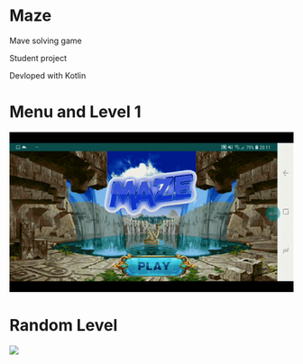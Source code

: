 # Maze
Mave solving game

Student project

Devloped with Kotlin


# Menu and Level 1
![](menu.gif)


# Random Level
![](level5.gif)

